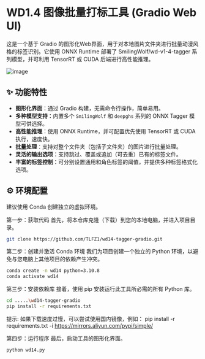 # WD1.4 图像批量打标工具 (Gradio Web UI)

这是一个基于 Gradio 的图形化Web界面，用于对本地图片文件夹进行批量动漫风格的标签识别。它使用 ONNX Runtime 部署了 SmilingWolf/wd-v1-4-tagger 系列模型，并可利用 TensorRT 或 CUDA 后端进行高性能推理。

![image](https://github.com/user-attachments/assets/f7d0b747-ddf1-455b-80c9-0447aaaeaedb)


## ✨ 功能特性

- **图形化界面**：通过 Gradio 构建，无需命令行操作，简单易用。
- **多种模型支持**：内置多个 `SmilingWolf` 和 `deepghs` 系列的 ONNX Tagger 模型可供选择。
- **高性能推理**：使用 ONNX Runtime，并可配置优先使用 TensorRT 或 CUDA 执行，速度快。
- **批量处理**：支持对整个文件夹（包括子文件夹）的图片进行批量处理。
- **灵活的输出选项**：支持跳过、覆盖或追加（可去重）已有的标签文件。
- **丰富的标签控制**：可分别设置通用和角色标签的阈值，并提供多种标签格式化选项。

## ⚙️ 环境配置

建议使用 Conda 创建独立的虚拟环境。

第一步：获取代码
首先，将本仓库克隆（下载）到您的本地电脑，并进入项目目录。
```bash
git clone https://github.com/TLFZ1/wd14-tagger-gradio.git
```

第二步：创建并激活 Conda 环境
我们为项目创建一个独立的 Python 环境，以避免与您电脑上其他项目的依赖产生冲突。
```bash
conda create -n wd14 python=3.10.8
conda activate wd14
```

第三步：安装依赖库
接着，使用 pip 安装运行此工具所必需的所有 Python 库。
```bash
cd .....\wd14-tagger-gradio
pip install -r requirements.txt
```
提示: 如果下载速度过慢，可以尝试使用国内镜像，例如：
pip install -r requirements.txt -i https://mirrors.aliyun.com/pypi/simple/


第四步：运行程序
最后，启动工具的图形化界面。
```bash
python wd14.py
```
